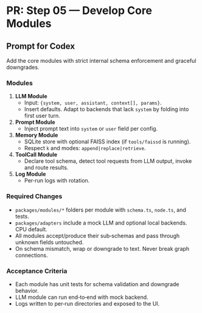 # PR: Step 05 — Develop Core Modules

## Prompt for Codex
Add the core modules with strict internal schema enforcement and graceful downgrades.

### Modules
1. **LLM Module**
   - Input: `{system, user, assistant, context[], params}`.
   - Insert defaults. Adapt to backends that lack `system` by folding into first user turn.
2. **Prompt Module**
   - Inject prompt text into `system` or `user` field per config.
3. **Memory Module**
   - SQLite store with optional FAISS index (if `tools/faissd` is running).
   - Respect `k` and modes: `append|replace|retrieve`.
4. **ToolCall Module**
   - Declare tool schema, detect tool requests from LLM output, invoke and route results.
5. **Log Module**
   - Per‑run logs with rotation.

### Required Changes
- `packages/modules/*` folders per module with `schema.ts`, `node.ts`, and tests.
- `packages/adapters` include a mock LLM and optional local backends. CPU default.
- All modules accept/produce their sub‑schemas and pass through unknown fields untouched.
- On schema mismatch, wrap or downgrade to text. Never break graph connections.

### Acceptance Criteria
- Each module has unit tests for schema validation and downgrade behavior.
- LLM module can run end‑to‑end with mock backend.
- Logs written to per‑run directories and exposed to the UI.


